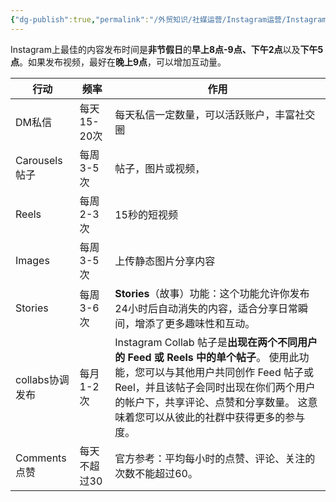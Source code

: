 ```yaml
---
{"dg-publish":true,"permalink":"/外贸知识/社媒运营/Instagram运营/Instagram发布频率/"}
---
```



Instagram上最佳的内容发布时间是**非节假日**的**早上8点-9点、下午2点**以及**下午5点**。如果发布视频，最好在**晚上9点**，可以增加互动量。

| 行动          | 频率       | 作用                                                                                                                                                  |
| ---- | ---- | ---- |
| DM私信        | 每天15-20次 | 每天私信一定数量，可以活跃账户，丰富社交圈                                                                                                                               |
| Carousels帖子 | 每周3-5次   | 帖子，图片或视频，                                                                                                                                           |
| Reels       | 每周2-3次   | 15秒的短视频                                                                                                                                             |
| Images      | 每周3-5次   | 上传静态图片分享内容                                                                                                                                          |
| Stories     | 每周3-6次   | **Stories**（故事）功能：这个功能允许你发布24小时后自动消失的内容，适合分享日常瞬间，增添了更多趣味性和互动。                                                                                       |
| collabs协调发布 | 每月1-2次   | Instagram Collab 帖子是**出现在两个不同用户的 Feed 或 Reels 中的单个帖子**。 使用此功能，您可以与其他用户共同创作 Feed 帖子或Reel，并且该帖子会同时出现在你们两个用户的帐户下，共享评论、点赞和分享数量。 这意味着您可以从彼此的社群中获得更多的参与度。 |
| Comments点赞  | 每天不超过30  | 官方参考：平均每小时的点赞、评论、关注的次数不能超过60。                                                                                                                       |
